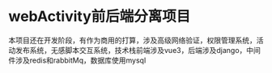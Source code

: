 # webActivity前后端分离项目
本项目还在开发阶段，有作为商用的打算，涉及高级网络验证，权限管理系统，活动发布系统，无感脚本交互系统，技术栈前端涉及vue3，后端涉及django，中间件涉及redis和rabbitMq，数据库使用mysql
